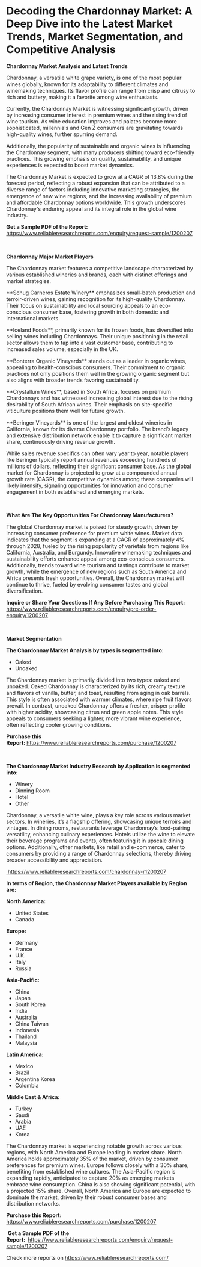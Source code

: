 <p><h1>Decoding the Chardonnay Market: A Deep Dive into the Latest Market Trends, Market Segmentation, and Competitive Analysis</h1></p><p><strong>Chardonnay Market Analysis and Latest Trends</strong></p>
<p><p>Chardonnay, a versatile white grape variety, is one of the most popular wines globally, known for its adaptability to different climates and winemaking techniques. Its flavor profile can range from crisp and citrusy to rich and buttery, making it a favorite among wine enthusiasts. </p><p>Currently, the Chardonnay Market is witnessing significant growth, driven by increasing consumer interest in premium wines and the rising trend of wine tourism. As wine education improves and palates become more sophisticated, millennials and Gen Z consumers are gravitating towards high-quality wines, further spurring demand. </p><p>Additionally, the popularity of sustainable and organic wines is influencing the Chardonnay segment, with many producers shifting toward eco-friendly practices. This growing emphasis on quality, sustainability, and unique experiences is expected to boost market dynamics. </p><p>The Chardonnay Market is expected to grow at a CAGR of 13.8% during the forecast period, reflecting a robust expansion that can be attributed to a diverse range of factors including innovative marketing strategies, the emergence of new wine regions, and the increasing availability of premium and affordable Chardonnay options worldwide. This growth underscores Chardonnay's enduring appeal and its integral role in the global wine industry.</p></p>
<p><strong>Get a Sample PDF of the Report:&nbsp;</strong> <a href="https://www.reliableresearchreports.com/enquiry/request-sample/1200207?utm_campaign=2227&utm_medium=2&utm_source=Github&utm_content=ia&utm_term=14022025&utm_id=chardonnay">https://www.reliableresearchreports.com/enquiry/request-sample/1200207</a></p>
<p>&nbsp;</p>
<p><strong>Chardonnay Major Market Players</strong></p>
<p><p>The Chardonnay market features a competitive landscape characterized by various established wineries and brands, each with distinct offerings and market strategies. </p><p>**Schug Carneros Estate Winery** emphasizes small-batch production and terroir-driven wines, gaining recognition for its high-quality Chardonnay. Their focus on sustainability and local sourcing appeals to an eco-conscious consumer base, fostering growth in both domestic and international markets.</p><p>**Iceland Foods**, primarily known for its frozen foods, has diversified into selling wines including Chardonnays. Their unique positioning in the retail sector allows them to tap into a vast customer base, contributing to increased sales volume, especially in the UK.</p><p>**Bonterra Organic Vineyards** stands out as a leader in organic wines, appealing to health-conscious consumers. Their commitment to organic practices not only positions them well in the growing organic segment but also aligns with broader trends favoring sustainability.</p><p>**Crystallum Wines**, based in South Africa, focuses on premium Chardonnays and has witnessed increasing global interest due to the rising desirability of South African wines. Their emphasis on site-specific viticulture positions them well for future growth.</p><p>**Beringer Vineyards** is one of the largest and oldest wineries in California, known for its diverse Chardonnay portfolio. The brand’s legacy and extensive distribution network enable it to capture a significant market share, continuously driving revenue growth.</p><p>While sales revenue specifics can often vary year to year, notable players like Beringer typically report annual revenues exceeding hundreds of millions of dollars, reflecting their significant consumer base. As the global market for Chardonnay is projected to grow at a compounded annual growth rate (CAGR), the competitive dynamics among these companies will likely intensify, signaling opportunities for innovation and consumer engagement in both established and emerging markets.</p></p>
<p>&nbsp;</p>
<p><strong>What Are The Key Opportunities For Chardonnay Manufacturers?</strong></p>
<p><p>The global Chardonnay market is poised for steady growth, driven by increasing consumer preference for premium white wines. Market data indicates that the segment is expanding at a CAGR of approximately 4% through 2028, fueled by the rising popularity of varietals from regions like California, Australia, and Burgundy. Innovative winemaking techniques and sustainability efforts enhance appeal among eco-conscious consumers. Additionally, trends toward wine tourism and tastings contribute to market growth, while the emergence of new regions such as South America and Africa presents fresh opportunities. Overall, the Chardonnay market will continue to thrive, fueled by evolving consumer tastes and global diversification.</p></p>
<p><strong>Inquire or Share Your Questions If Any Before Purchasing This Report:</strong> <a href="https://www.reliableresearchreports.com/enquiry/pre-order-enquiry/1200207?utm_campaign=2227&utm_medium=2&utm_source=Github&utm_content=ia&utm_term=14022025&utm_id=chardonnay">https://www.reliableresearchreports.com/enquiry/pre-order-enquiry/1200207</a></p>
<p>&nbsp;</p>
<p><strong>Market Segmentation</strong></p>
<p><strong>The Chardonnay Market Analysis by types is segmented into:</strong></p>
<p><ul><li>Oaked</li><li>Unoaked</li></ul></p>
<p><p>The Chardonnay market is primarily divided into two types: oaked and unoaked. Oaked Chardonnay is characterized by its rich, creamy texture and flavors of vanilla, butter, and toast, resulting from aging in oak barrels. This style is often associated with warmer climates, where ripe fruit flavors prevail. In contrast, unoaked Chardonnay offers a fresher, crisper profile with higher acidity, showcasing citrus and green apple notes. This style appeals to consumers seeking a lighter, more vibrant wine experience, often reflecting cooler growing conditions.</p></p>
<p><strong>Purchase this Report:&nbsp;</strong><a href="https://www.reliableresearchreports.com/purchase/1200207?utm_campaign=2227&utm_medium=2&utm_source=Github&utm_content=ia&utm_term=14022025&utm_id=chardonnay">https://www.reliableresearchreports.com/purchase/1200207</a></p>
<p>&nbsp;</p>
<p><strong>The Chardonnay Market Industry Research by Application is segmented into:</strong></p>
<p><ul><li>Winery</li><li>Dinning Room</li><li>Hotel</li><li>Other</li></ul></p>
<p><p>Chardonnay, a versatile white wine, plays a key role across various market sectors. In wineries, it’s a flagship offering, showcasing unique terroirs and vintages. In dining rooms, restaurants leverage Chardonnay’s food-pairing versatility, enhancing culinary experiences. Hotels utilize the wine to elevate their beverage programs and events, often featuring it in upscale dining options. Additionally, other markets, like retail and e-commerce, cater to consumers by providing a range of Chardonnay selections, thereby driving broader accessibility and appreciation.</p></p>
<p><a href="https://www.reliableresearchreports.com/chardonnay-r1200207?utm_campaign=2227&utm_medium=2&utm_source=Github&utm_content=ia&utm_term=14022025&utm_id=chardonnay">&nbsp;https://www.reliableresearchreports.com/chardonnay-r1200207</a></p>
<p><strong>In terms of Region, the Chardonnay Market Players available by Region are:</strong></p>
<p>
    <p> <strong> North America: </strong>
        <ul>
            <li>United States</li>
            <li>Canada</li>
        </ul>
        </p> 
    <p> <strong> Europe: </strong>
        <ul>
            <li>Germany</li>
            <li>France</li>
            <li>U.K.</li>
            <li>Italy</li>
            <li>Russia</li>
        </ul>
        </p> 
    <p> <strong> Asia-Pacific: </strong>
        <ul>
            <li>China</li>
            <li>Japan</li>
            <li>South Korea</li>
            <li>India</li>
            <li>Australia</li>
            <li>China Taiwan</li>
            <li>Indonesia</li>
            <li>Thailand</li>
            <li>Malaysia</li>
        </ul>
        </p> 
    <p> <strong> Latin America: </strong>
        <ul>
            <li>Mexico</li>
            <li>Brazil</li>
            <li>Argentina Korea</li>
            <li>Colombia</li>
        </ul>
        </p> 
    <p> <strong> Middle East & Africa: </strong>
        <ul>
            <li>Turkey</li>
            <li>Saudi</li>
            <li>Arabia</li>
            <li>UAE</li>
            <li>Korea</li>
        </ul>
    </p>
    </p>
<p><p>The Chardonnay market is experiencing notable growth across various regions, with North America and Europe leading in market share. North America holds approximately 35% of the market, driven by consumer preferences for premium wines. Europe follows closely with a 30% share, benefiting from established wine cultures. The Asia-Pacific region is expanding rapidly, anticipated to capture 20% as emerging markets embrace wine consumption. China is also showing significant potential, with a projected 15% share. Overall, North America and Europe are expected to dominate the market, driven by their robust consumer bases and distribution networks.</p></p>
<p><strong>Purchase this Report: </strong><a href="https://www.reliableresearchreports.com/purchase/1200207?utm_campaign=2227&utm_medium=2&utm_source=Github&utm_content=ia&utm_term=14022025&utm_id=chardonnay">https://www.reliableresearchreports.com/purchase/1200207</a></p>
<p>&nbsp;<strong>Get a Sample PDF of the Report:&nbsp;&nbsp;</strong><a href="https://www.reliableresearchreports.com/enquiry/request-sample/1200207?utm_campaign=2227&utm_medium=2&utm_source=Github&utm_content=ia&utm_term=14022025&utm_id=chardonnay">https://www.reliableresearchreports.com/enquiry/request-sample/1200207</a></p>
<p><strong></strong></p>
<p>Check more reports on <a href="https://www.reliableresearchreports.com/?utm_campaign=2227&utm_medium=2&utm_source=Github&utm_content=ia&utm_term=14022025&utm_id=chardonnay">https://www.reliableresearchreports.com/</a></p>